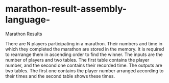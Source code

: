 # marathon-result-assembly-language-
Marathon Results 


There are N players participating in a marathon. Their numbers and time in which 
they completed the marathon are stored in the memory. It is required to rearrange 
them in ascending order to find the winner. The inputs are the number of players 
and two tables. The first table contains the player number, and the second one 
contains their recorded time. The outputs are two tables. The first one contains the 
player number arranged according to their times and the second table shows these 
times.
